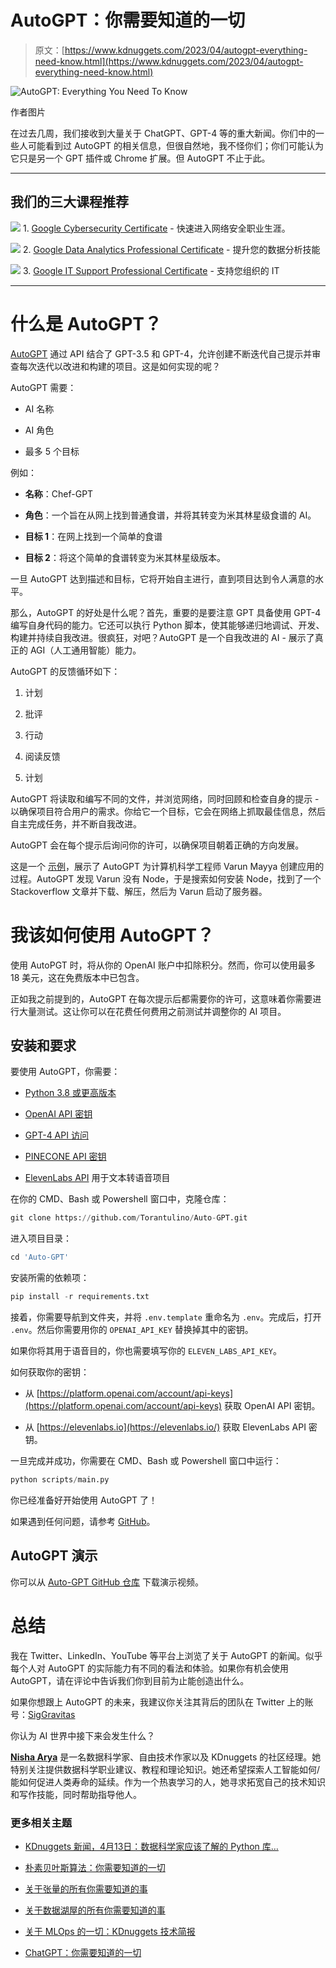 # AutoGPT：你需要知道的一切

> 原文：[https://www.kdnuggets.com/2023/04/autogpt-everything-need-know.html](https://www.kdnuggets.com/2023/04/autogpt-everything-need-know.html)

![AutoGPT: Everything You Need To Know](../Images/34f1e76cdfbab9b444b26758bbd7feac.png)

作者图片

在过去几周，我们接收到大量关于 ChatGPT、GPT-4 等的重大新闻。你们中的一些人可能看到过 AutoGPT 的相关信息，但很自然地，我不怪你们；你们可能认为它只是另一个 GPT 插件或 Chrome 扩展。但 AutoGPT 不止于此。

* * *

## 我们的三大课程推荐

![](../Images/0244c01ba9267c002ef39d4907e0b8fb.png) 1\. [Google Cybersecurity Certificate](https://www.kdnuggets.com/google-cybersecurity) - 快速进入网络安全职业生涯。

![](../Images/e225c49c3c91745821c8c0368bf04711.png) 2\. [Google Data Analytics Professional Certificate](https://www.kdnuggets.com/google-data-analytics) - 提升您的数据分析技能

![](../Images/0244c01ba9267c002ef39d4907e0b8fb.png) 3\. [Google IT Support Professional Certificate](https://www.kdnuggets.com/google-itsupport) - 支持您组织的 IT

* * *

# 什么是 AutoGPT？

[AutoGPT](https://github.com/Torantulino/Auto-GPT) 通过 API 结合了 GPT-3.5 和 GPT-4，允许创建不断迭代自己提示并审查每次迭代以改进和构建的项目。这是如何实现的呢？

AutoGPT 需要：

+   AI 名称

+   AI 角色

+   最多 5 个目标

例如：

+   **名称**：Chef-GPT

+   **角色**：一个旨在从网上找到普通食谱，并将其转变为米其林星级食谱的 AI。

+   **目标 1**：在网上找到一个简单的食谱

+   **目标 2**：将这个简单的食谱转变为米其林星级版本。

一旦 AutoGPT 达到描述和目标，它将开始自主进行，直到项目达到令人满意的水平。

那么，AutoGPT 的好处是什么呢？首先，重要的是要注意 GPT 具备使用 GPT-4 编写自身代码的能力。它还可以执行 Python 脚本，使其能够递归地调试、开发、构建并持续自我改进。很疯狂，对吧？AutoGPT 是一个自我改进的 AI - 展示了真正的 AGI（人工通用智能）能力。

AutoGPT 的反馈循环如下：

1.  计划

1.  批评

1.  行动

1.  阅读反馈

1.  计划

AutoGPT 将读取和编写不同的文件，并浏览网络，同时回顾和检查自身的提示 - 以确保项目符合用户的需求。你给它一个目标，它会在网络上抓取最佳信息，然后自主完成任务，并不断自我改进。

AutoGPT 会在每个提示后询问你的许可，以确保项目朝着正确的方向发展。

这是一个 [示例](https://twitter.com/VarunMayya/status/1643902198164717569?cxt=HHwWgoC88dyVqNAtAAAA)，展示了 AutoGPT 为计算机科学工程师 Varun Mayya 创建应用的过程。AutoGPT 发现 Varun 没有 Node，于是搜索如何安装 Node，找到了一个 Stackoverflow 文章并下载、解压，然后为 Varun 启动了服务器。

# 我该如何使用 AutoGPT？

使用 AutoPGT 时，将从你的 OpenAI 账户中扣除积分。然而，你可以使用最多 18 美元，这在免费版本中已包含。

正如我之前提到的，AutoGPT 在每次提示后都需要你的许可，这意味着你需要进行大量测试。这让你可以在花费任何费用之前测试并调整你的 AI 项目。

## 安装和要求

要使用 AutoGPT，你需要：

+   [Python 3.8 或更高版本](https://www.tutorialspoint.com/how-to-install-python-in-windows)

+   [OpenAI API 密钥](https://platform.openai.com/account/api-keys)

+   [GPT-4 API 访问](https://openai.com/waitlist/gpt-4-api)

+   [PINECONE API 密钥](https://www.python.org/downloads/)

+   [ElevenLabs API](https://beta.elevenlabs.io/) 用于文本转语音项目

在你的 CMD、Bash 或 Powershell 窗口中，克隆仓库：

```py
git clone https://github.com/Torantulino/Auto-GPT.git
```

进入项目目录：

```py
cd 'Auto-GPT'
```

安装所需的依赖项：

```py
pip install -r requirements.txt
```

接着，你需要导航到文件夹，并将 `.env.template` 重命名为 `.env`。完成后，打开 `.env`。然后你需要用你的 `OPENAI_API_KEY` 替换掉其中的密钥。

如果你将其用于语音目的，你也需要填写你的 `ELEVEN_LABS_API_KEY`。

如何获取你的密钥：

+   从 [https://platform.openai.com/account/api-keys](https://platform.openai.com/account/api-keys) 获取 OpenAI API 密钥。

+   从 [https://elevenlabs.io](https://elevenlabs.io/) 获取 ElevenLabs API 密钥。

一旦完成并成功，你需要在 CMD、Bash 或 Powershell 窗口中运行：

```py
python scripts/main.py
```

你已经准备好开始使用 AutoGPT 了！

如果遇到任何问题，请参考 [GitHub](https://github.com/Torantulino/Auto-GPT)。

## AutoGPT 演示

你可以从 [Auto-GPT GitHub 仓库](https://github.com/Torantulino/Auto-GPT) 下载演示视频。

# 总结

我在 Twitter、LinkedIn、YouTube 等平台上浏览了关于 AutoGPT 的新闻。似乎每个人对 AutoGPT 的实际能力有不同的看法和体验。如果你有机会使用 AutoGPT，请在评论中告诉我们你到目前为止能创造出什么。

如果你想跟上 AutoGPT 的未来，我建议你关注其背后的团队在 Twitter 上的账号：[SigGravitas](https://twitter.com/SigGravitas)

你认为 AI 世界中接下来会发生什么？

**[Nisha Arya](https://www.linkedin.com/in/nisha-arya-ahmed/)** 是一名数据科学家、自由技术作家以及 KDnuggets 的社区经理。她特别关注提供数据科学职业建议、教程和理论知识。她还希望探索人工智能如何/能如何促进人类寿命的延续。作为一个热衷学习的人，她寻求拓宽自己的技术知识和写作技能，同时帮助指导他人。

### 更多相关主题

+   [KDnuggets 新闻，4月13日：数据科学家应该了解的 Python 库…](https://www.kdnuggets.com/2022/n15.html)

+   [朴素贝叶斯算法：你需要知道的一切](https://www.kdnuggets.com/2020/06/naive-bayes-algorithm-everything.html)

+   [关于张量的所有你需要知道的事](https://www.kdnuggets.com/2022/05/everything-need-know-tensors.html)

+   [关于数据湖屋的所有你需要知道的事](https://www.kdnuggets.com/2022/09/everything-need-know-data-lakehouses.html)

+   [关于 MLOps 的一切：KDnuggets 技术简报](https://www.kdnuggets.com/tech-brief-everything-you-need-to-know-about-mlops)

+   [ChatGPT：你需要知道的一切](https://www.kdnuggets.com/2023/01/chatgpt-everything-need-know.html)
